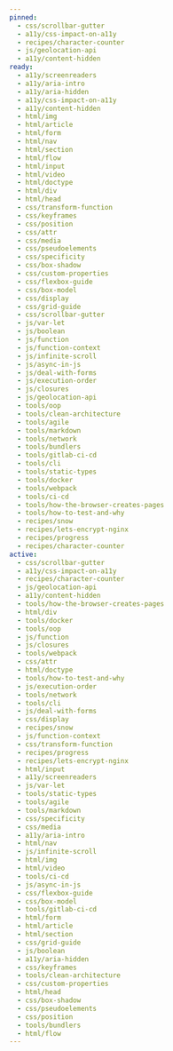 ```yaml
---
pinned:
  - css/scrollbar-gutter
  - a11y/css-impact-on-a11y
  - recipes/character-counter
  - js/geolocation-api
  - a11y/content-hidden
ready:
  - a11y/screenreaders
  - a11y/aria-intro
  - a11y/aria-hidden
  - a11y/css-impact-on-a11y
  - a11y/content-hidden
  - html/img
  - html/article
  - html/form
  - html/nav
  - html/section
  - html/flow
  - html/input
  - html/video
  - html/doctype
  - html/div
  - html/head
  - css/transform-function
  - css/keyframes
  - css/position
  - css/attr
  - css/media
  - css/pseudoelements
  - css/specificity
  - css/box-shadow
  - css/custom-properties
  - css/flexbox-guide
  - css/box-model
  - css/display
  - css/grid-guide
  - css/scrollbar-gutter
  - js/var-let
  - js/boolean
  - js/function
  - js/function-context
  - js/infinite-scroll
  - js/async-in-js
  - js/deal-with-forms
  - js/execution-order
  - js/closures
  - js/geolocation-api
  - tools/oop
  - tools/clean-architecture
  - tools/agile
  - tools/markdown
  - tools/network
  - tools/bundlers
  - tools/gitlab-ci-cd
  - tools/cli
  - tools/static-types
  - tools/docker
  - tools/webpack
  - tools/ci-cd
  - tools/how-the-browser-creates-pages
  - tools/how-to-test-and-why
  - recipes/snow
  - recipes/lets-encrypt-nginx
  - recipes/progress
  - recipes/character-counter
active:
  - css/scrollbar-gutter
  - a11y/css-impact-on-a11y
  - recipes/character-counter
  - js/geolocation-api
  - a11y/content-hidden
  - tools/how-the-browser-creates-pages
  - html/div
  - tools/docker
  - tools/oop
  - js/function
  - js/closures
  - tools/webpack
  - css/attr
  - html/doctype
  - tools/how-to-test-and-why
  - js/execution-order
  - tools/network
  - tools/cli
  - js/deal-with-forms
  - css/display
  - recipes/snow
  - js/function-context
  - css/transform-function
  - recipes/progress
  - recipes/lets-encrypt-nginx
  - html/input
  - a11y/screenreaders
  - js/var-let
  - tools/static-types
  - tools/agile
  - tools/markdown
  - css/specificity
  - css/media
  - a11y/aria-intro
  - html/nav
  - js/infinite-scroll
  - html/img
  - html/video
  - tools/ci-cd
  - js/async-in-js
  - css/flexbox-guide
  - css/box-model
  - tools/gitlab-ci-cd
  - html/form
  - html/article
  - html/section
  - css/grid-guide
  - js/boolean
  - a11y/aria-hidden
  - css/keyframes
  - tools/clean-architecture
  - css/custom-properties
  - html/head
  - css/box-shadow
  - css/pseudoelements
  - css/position
  - tools/bundlers
  - html/flow
---
```



